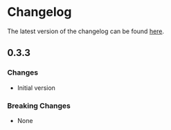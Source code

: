 # Changelog

The latest version of the changelog can be found [here](/Azure/bicep-registry-modules/blob/main/avm/res/desktop-virtualization/application-group/CHANGELOG.md).

## 0.3.3

### Changes

- Initial version

### Breaking Changes

- None
